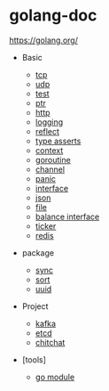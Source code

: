 # golang-doc
https://golang.org/

- Basic
    - [tcp](./tcp)
    - [udp](./udp)
    - [test](./test)
    - [ptr](./ptr)
    - [http](./http)
    - [logging](./log)
    - [reflect](./reflect)
    - [type asserts](type_asserts)
    - [context](./context)
    - [goroutine](./goroutine)
    - [channel](./channel)
    - [panic](./panic)
    - [interface](./interface)
    - [json](./json)
    - [file](./file)
    - [balance interface](./balance)
    - [ticker](./ticker)
    - [redis](./redis)
    
- package
    - [sync](./sync)   
    - [sort](./sort)  
    - [uuid](./uuid)  

- Project
    - [kafka](./kafka)
    - [etcd](./etcd)
    - [chitchat](./chitchat)
    
- [tools]
    - [go module](./gomodule)

